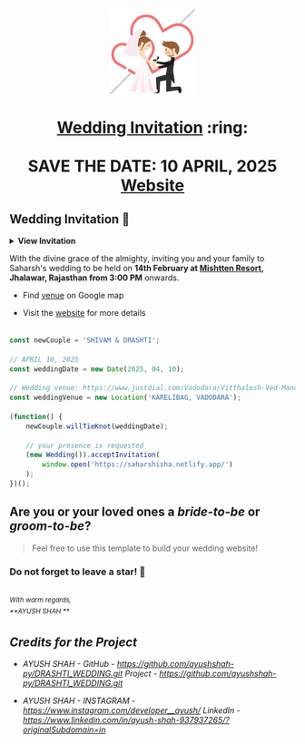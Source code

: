 
<p align="center"><a href="https://www.sarthakj.me/WeddingEvite/"><img src="./assets/wedding.gif" width="150px" height="150px"/></a></p>
<h1 align="center"><a href="https://saharshisha.netlify.app/assets/SI.pdf">Wedding Invitation</a> :ring: <br> <br> SAVE THE DATE: 10 APRIL, 2025 <br> <a href="https://saharshisha.netlify.app/">Website</a></h1>



## Wedding Invitation :ring:

<details>
  <summary><strong>View Invitation</strong></summary>
  <a href="https://saharshisha.netlify.app/"><img src="./assets/img/InviteMain.png" /></a>
</details>

With the divine grace of the almighty, inviting you and your family to Saharsh's wedding to be held on **14th February at [Mishtten Resort](https://g.page/Mishttenresort),  Jhalawar, Rajasthan from 3:00 PM** onwards.

- Find [venue](https://www.justdial.com/Vadodara/Vitthalesh-Ved-Mandir-Bahucharaji-Road/0265PX265-X265-211209174531-E4S3_BZDET/gallery?tab=all&template=1&ncatid=&mncatname=&vrsn=3.0&bd=&isOpenAbd=undefined&abd_btn=undefined&term=&area=&search=Vitthalesh-Ved-Mandir-Bahucharaji-Road&abd_heading=&pselect=211318834&sname=&scat=) on Google map

- Visit the [website](https://saharshisha.netlify.app) for more details


```js

const newCouple = 'SHIVAM & DRASHTI';

// APRIL 10, 2025
const weddingDate = new Date(2025, 04, 10);

// Wedding venue: https://www.justdial.com/Vadodara/Vitthalesh-Ved-Mandir-Bahucharaji-Road/0265PX265-X265-211209174531-E4S3_BZDET/gallery?tab=all&template=1&ncatid=&mncatname=&vrsn=3.0&bd=&isOpenAbd=undefined&abd_btn=undefined&term=&area=&search=Vitthalesh-Ved-Mandir-Bahucharaji-Road&abd_heading=&pselect=211318834&sname=&scat=
const weddingVenue = new Location('KARELIBAG, VADODARA');

(function() {
    newCouple.willTieKnot(weddingDate);

    // your presence is requested
    (new Wedding()).acceptInvitation(
        window.open('https://saharshisha.netlify.app/')
    );
})();


```
## Are you or your loved ones a *bride-to-be* or *groom-to-be*? 
> Feel free to use this template to build your wedding website!

### Do not forget to leave a star! :hugs:

<br><sup><i>With warm regards,<br>
**AYUSH SHAH **<i></sup><br>

## Credits for the Project 

* AYUSH SHAH - GitHub - https://github.com/ayushshah-py/DRASHTI_WEDDING.git  Project - https://github.com/ayushshah-py/DRASHTI_WEDDING.git

* AYUSH SHAH - INSTAGRAM - https://www.instagram.com/developer__ayush/ LinkedIn - https://www.linkedin.com/in/ayush-shah-937937265/?originalSubdomain=in 
